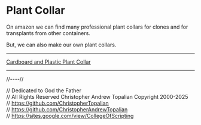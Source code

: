 # Plant Collar
On amazon we can find many professional plant collars for clones and for transplants from other containers.

But, we can also make our own plant collars.

---

[Cardboard and Plastic Plant Collar](cardboard_and_plastic_plant_collar/cardboard_and_plastic_plant_collar.md)  

---

//----//

// Dedicated to God the Father  
// All Rights Reserved Christopher Andrew Topalian Copyright 2000-2025  
// https://github.com/ChristopherTopalian  
// https://github.com/ChristopherAndrewTopalian  
// https://sites.google.com/view/CollegeOfScripting  
